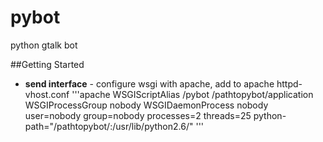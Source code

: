 pybot
=====

python gtalk bot

##Getting Started
* **send interface** - configure wsgi with apache, add to apache httpd-vhost.conf
'''apache
    WSGIScriptAlias /pybot /pathtopybot/application
    WSGIProcessGroup nobody
    WSGIDaemonProcess nobody user=nobody group=nobody processes=2 threads=25 python-path="/pathtopybot/:/usr/lib/python2.6/"
'''
